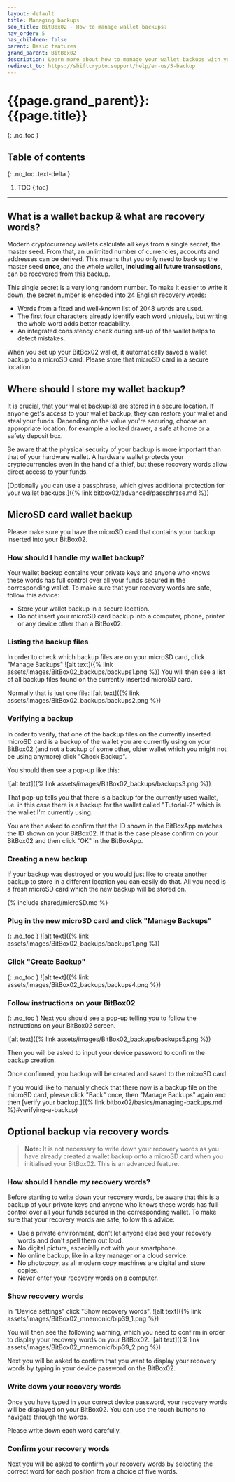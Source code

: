 ```yaml
---
layout: default
title: Managing backups
seo_title: BitBox02 - How to manage wallet backups?
nav_order: 5
has_children: false
parent: Basic features
grand_parent: BitBox02
description: Learn more about how to manage your wallet backups with your BitBox02.
redirect_to: https://shiftcrypto.support/help/en-us/5-backup
---
```


# {{page.grand_parent}}: {{page.title}}
{: .no_toc }

## Table of contents
{: .no_toc .text-delta }

1. TOC
{:toc}

---
## What is a wallet backup & what are recovery words?
Modern cryptocurrency wallets calculate all keys from a single secret, the master seed. From that, an unlimited number of currencies, accounts and addresses can be derived. This means that you only need to back up the master seed **once**, and the whole wallet, **including all future transactions**, can be recovered from this backup.

This single secret is a very long random number. To make it easier to write it down, the secret number is encoded into 24 English recovery words:

- Words from a fixed and well-known list of 2048 words are used.
- The first four characters already identify each word uniquely, but writing the whole word adds better readability.
- An integrated consistency check during set-up of the wallet helps to detect mistakes.

When you set up your BitBox02 wallet, it automatically saved a wallet backup to a microSD card. Please store that microSD card in a secure location.

## Where should I store my wallet backup?
It is crucial, that your wallet backup(s) are stored in a secure location. If anyone get's access to your wallet backup, they can restore your wallet and steal your funds. Depending on the value you're securing, choose an appropriate location, for example a locked drawer, a safe at home or a safety deposit box.

Be aware that the physical security of your backup is more important than that of your hardware wallet. A hardware wallet protects your cryptocurrencies even in the hand of a thief, but these recovery words allow direct access to your funds.

[Optionally you can use a passphrase, which gives additional protection for your wallet backups.]({% link bitbox02/advanced/passphrase.md %})

## MicroSD card wallet backup
Please make sure you have the microSD card that contains your backup inserted into your BitBox02.

### How should I handle my wallet backup?
Your wallet backup contains your private keys and anyone who knows these words has full control over all your funds secured in the corresponding wallet.
To make sure that your recovery words are safe, follow this advice:
- Store your wallet backup in a secure location.
- Do not insert your microSD card backup into a computer, phone, printer or any device other than a BitBox02.

### Listing the backup files
In order to check which backup files are on your microSD card, click "Manage Backups"
![alt text]({% link assets/images/BitBox02_backups/backups1.png %})
You will then see a list of all backup files found on the currently inserted microSD card.

Normally that is just one file:
![alt text]({% link assets/images/BitBox02_backups/backups2.png %})
### Verifying a backup
In order to verify, that one of the backup files on the currently inserted microSD card is a backup of the wallet you are currently using on your BitBox02 (and not a backup of some other, older wallet which you might not be using anymore) click "Check Backup".

You should then see a pop-up like this:

![alt text]({% link assets/images/BitBox02_backups/backups3.png %})

That pop-up tells you that there is a backup for the currently used wallet, i.e. in this case there is a backup for the wallet called "Tutorial-2" which is the wallet I'm currently using.

You are then asked to confirm that the ID shown in the BitBoxApp matches the ID shown on your BitBox02.
If that is the case please confirm on your BitBox02 and then click "OK" in the BitBoxApp.

### Creating a new backup
If your backup was destroyed or you would just like to create another backup to store in a different location you can easily do that. All you need is a fresh microSD card which the new backup will be stored on.

{% include shared/microSD.md %}

### Plug in the new microSD card and click "Manage Backups"
{: .no_toc }
![alt text]({% link assets/images/BitBox02_backups/backups1.png %})

### Click "Create Backup"
{: .no_toc }
![alt text]({% link assets/images/BitBox02_backups/backups4.png %})

### Follow instructions on your BitBox02
{: .no_toc }
Next you should see a pop-up telling you to follow the instructions on your BitBox02 screen.

![alt text]({% link assets/images/BitBox02_backups/backups5.png %})

<!--On your BitBox02 you will first need to confirm that you understand that **by default backup files are not password protected, i.e. if someone finds your backup they can steal your coins**.-->

Then you will be asked to input your device password to confirm the backup creation.

Once confirmed, you backup will be created and saved to the microSD card.

If you would like to manually check that there now is a backup file on the microSD card, please click "Back" once, then "Manage Backups" again and then [verify your backup.]({% link bitbox02/basics/managing-backups.md %}#verifying-a-backup)

## Optional backup via recovery words
> **Note:** It is not necessary to write down your recovery words as you have already created a wallet backup onto a microSD card when you initialised your BitBox02. This is an advanced feature.

### How should I handle my recovery words?
Before starting to write down your recovery words, be aware that this is a backup of your private keys and anyone who knows these words has full control over all your funds secured in the corresponding wallet.
To make sure that your recovery words are safe, follow this advice:
- Use a private environment, don't let anyone else see your recovery words and don't spell them out loud.
- No digital picture, especially not with your smartphone.
- No online backup, like in a key manager or a cloud service.
- No photocopy, as all modern copy machines are digital and store copies.
- Never enter your recovery words on a computer.

### Show recovery words
In "Device settings" click "Show recovery words".
![alt text]({% link assets/images/BitBox02_mnemonic/bip39_1.png %})

You will then see the following warning, which you need to confirm in order to display your recovery words on your BitBox02.
![alt text]({% link assets/images/BitBox02_mnemonic/bip39_2.png %})

Next you will be asked to confirm that you want to display your recovery words by typing in your device password on the BitBox02.

### Write down your recovery words
Once you have typed in your correct device password, your recovery words will be displayed on your BitBox02. You can use the touch buttons to navigate through the words.

Please write down each word carefully.

### Confirm your recovery words
Next you will be asked to confirm your recovery words by selecting the correct word for each position from a choice of five words.

